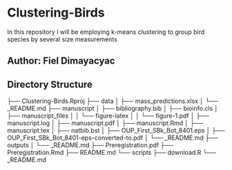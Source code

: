 # Clustering-Birds
In this repository I will be employing k-means clustering to group bird species by several size measurements

## Author: Fiel Dimayacyac

## Directory Structure

├── Clustering-Birds.Rproj
├── data
│   ├── mass_predictions.xlsx
│   └── _README.md
├── manuscript
│   ├── bibliography.bib
│   ├── bioinfo.cls
│   ├── manuscript_files
│   │   └── figure-latex
│   │       └── figure-1.pdf
│   ├── manuscript.log
│   ├── manuscript.pdf
│   ├── manuscript.Rmd
│   ├── manuscript.tex
│   ├── natbib.bst
│   ├── OUP_First_SBk_Bot_8401.eps
│   ├── OUP_First_SBk_Bot_8401-eps-converted-to.pdf
│   └── _README.md
├── outputs
│   └── _README.md
├── Preregistration.pdf
├── Preregistration.Rmd
├── README.md
└── scripts
    ├── download.R
    └── _README.md
